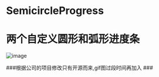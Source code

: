# SemicircleProgress
两个自定义圆形和弧形进度条
===

![image](https://github.com/ppg408331701/SemicircleProgress/blob/master/img/img1.jpg)  


###根据公司的项目修改只有开源而来,gif图过段时间再加入  ###
